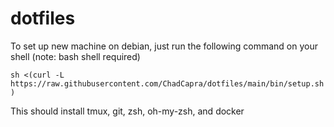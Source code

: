 # dotfiles


To set up new machine on debian, just run the following command on your shell
(note: bash shell required)

`sh <(curl -L https://raw.githubusercontent.com/ChadCapra/dotfiles/main/bin/setup.sh)`

This should install tmux, git, zsh, oh-my-zsh, and docker


